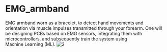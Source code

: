 # EMG_armband
EMG armband worn as a bracelet, to detect hand movements and orientation via muscle impulses transmitted through your forearm. One will be designing PCBs based on EMG sensors, integrating them with microcontrollers, and subsequently train the system using Machine Learning (ML).
![2](https://github.com/anuj-akotkar/EMG_armband/assets/142881764/c76b853f-6e0c-4d54-82ac-a1af0cf96928)
